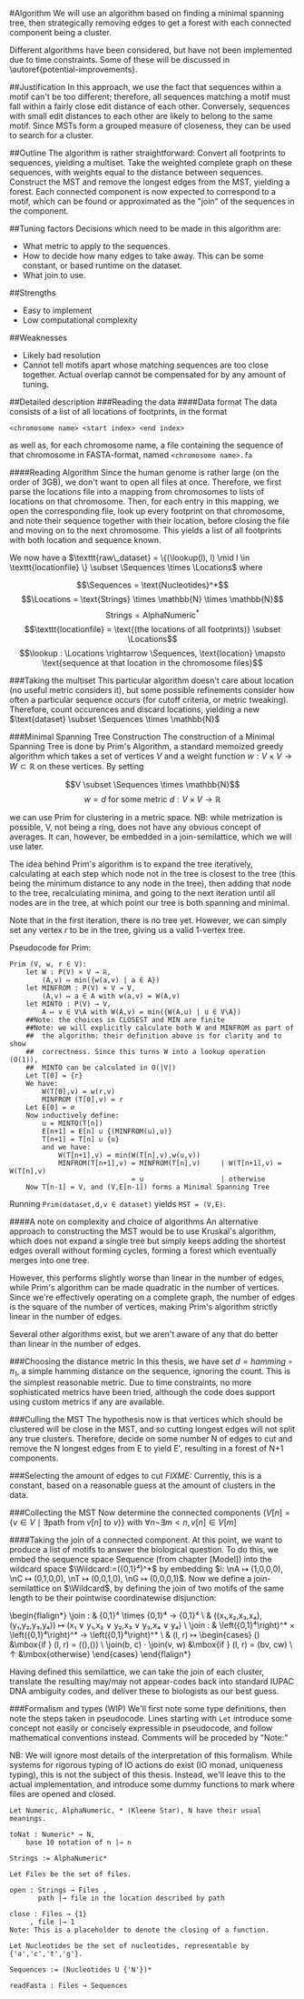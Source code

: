 #Algorithm
We will use an algorithm based on finding a minimal spanning tree,
then strategically removing edges to get a forest with each connected
component being a cluster. 

Different algorithms have been considered, but have not been implemented
due to time constraints. Some of these will be discussed in
\autoref{potential-improvements}.

##Justification
In this approach, we use the fact that sequences within a motif can't be
too different; therefore, all sequences matching a motif must fall
within a fairly close edit distance of each other. Conversely, sequences
with small edit distances to each other are likely to belong to the same
motif. Since MSTs form a grouped measure of closeness, they can be used
to search for a cluster.

##Outline
The algorithm is rather straightforward: Convert all footprints to
sequences, yielding a multiset. Take the weighted complete graph on
these sequences, with weights equal to the distance between sequences.
Construct the MST and remove the longest edges from the MST, yielding
a forest. Each connected component is now expected to correspond to a
motif, which can be found or approximated as the "join" of the sequences
in the component.

##Tuning factors
Decisions which need to be made in this algorithm are:

 * What metric to apply to the sequences.
 * How to decide how many edges to take away. This can be some constant,
   or based runtime on the dataset.
 * What join to use.

##Strengths
 * Easy to implement
 * Low computational complexity

##Weaknesses
 * Likely bad resolution
 * Cannot tell motifs apart whose matching sequences are too close
   together. Actual overlap cannot be compensated for by any amount of
   tuning.

##Detailed description
###Reading the data
####Data format
The data consists of a list of all locations of footprints, in the
format
```
<chromosome name> <start index> <end index>
```
as well as, for each chromosome name, a file containing the sequence of
that chromosome in FASTA-format, named `<chromosome name>.fa`

####Reading Algorithm
Since the human genome is rather large (on the order of 3GB), we don't
want to open all files at once. Therefore, we first parse the locations
file into a mapping from chromosomes to lists of locations on that
chromosome.  Then, for each entry in this mapping, we open the
corresponding file, look up every footprint on that chromosome, and note
their sequence together with their location, before closing the file and
moving on to the next chromosome. This yields a list of all footprints
with both location and sequence known.

We now have a $\texttt{raw\_dataset} = \{(\lookup(l), l) \mid l \in \texttt{locationfile} \} \subset \Sequences \times \Locations$ where

$$\Sequences = \text{Nucleotides}^*$$
$$\Locations = \text{Strings} \times \mathbb{N} \times \mathbb{N}$$
$$\text{Strings} = \text{AlphaNumeric}^*$$
$$\texttt{locationfile} = \text{(the locations of all footprints)} \subset \Locations$$
$$\lookup : \Locations \rightarrow \Sequences, \text{location} \mapsto \text{sequence at that location in the chromosome files}$$


###Taking the multiset
This particular algorithm doesn't care about location (no useful metric
considers it), but some possible refinements consider how often a
particular sequence occurs (for cutoff criteria, or metric tweaking).
Therefore, count occurences and discard locations, yielding a new
$\text{dataset} \subset \Sequences \times \mathbb{N}$

###Minimal Spanning Tree Construction
The construction of a Minimal Spanning Tree is done by Prim's Algorithm,
a standard memoized greedy algorithm which takes a set of vertices $V$
and a weight function $w: V \times V \rightarrow W \subset \mathbb{R}$
on these vertices. By setting

$$V \subset \Sequences \times \mathbb{N}$$
$$w = d\text{ for some metric }d : V \times V \rightarrow ℝ$$

we can use Prim for clustering in a metric space. NB: while metrization
is possible, V, not being a ring, does not have any obvious concept of
averages. It can, however, be embedded in a join-semilattice, which we
will use later.

The idea behind Prim's algorithm is to expand the tree iteratively,
calculating at each step which node not in the tree is closest to the
tree (this being the minimum distance to any node in the tree), then
adding that node to the tree, recalculating minima, and going to the
next iteration until all nodes are in the tree, at which point our tree
is both spanning and minimal.

Note that in the first iteration, there is no tree yet. However, we can
simply set any vertex $r$ to be in the tree, giving us a valid 1-vertex
tree.

Pseudocode for Prim:
```
Prim (V, w, r ∈ V):
    let W : P(V) × V → ℝ,
        (A,v) ↦ min({w(a,v) | a ∈ A})
    let MINFROM : P(V) × V → V,
        (A,v) ↦ a ∈ A with w(a,v) = W(A,v)
    let MINTO : P(V) → V,
        A ↦ v ∈ V\A with W(A,v) = min({W(A,u) | u ∈ V\A})
    ##Note: the choices in CLOSEST and MIN are finite
    ##Note: we will explicitly calculate both W and MINFROM as part of
    ##  the algorithm: their definition above is for clarity and to show
    ##  correctness. Since this turns W into a lookup operation (O(1)),
    ##  MINTO can be calculated in O(|V|)
    Let T[0] = {r}
    We have:
        W(T[0],v) = w(r,v)
        MINFROM (T[0],v) = r
    Let E[0] = ∅
    Now inductively define:
        u = MINTO(T[n])
        E[n+1] = E[n] ∪ {(MINFROM(u),u)}
        T[n+1] = T[n] ∪ {u}
        and we have:
            W(T[n+1],v) = min(W(T[n],v),w(u,v))
            MINFROM(T[n+1],v) = MINFROM(T[n],v)     | W(T[n+1],v) = W(T[n],v)
                              = u                   | otherwise
    Now T[n-1] = V, and (V,E[n-1]) forms a Minimal Spanning Tree
```

Running `Prim(dataset,d,v ∈ dataset)` yields `MST = (V,E)`.

####A note on complexity and choice of algorithms
An alternative approach to constructing the MST would be to use
Kruskal's algorithm, which does not expand a single tree but simply
keeps adding the shortest edges overall without forming cycles, forming
a forest which eventually merges into one tree.

However, this performs slightly worse than linear in the number of
edges, while Prim's algorithm can be made quadratic in the number of
vertices. Since we're effectively operating on a complete graph, the
number of edges is the square of the number of vertices, making Prim's
algorithm strictly linear in the number of edges.

Several other algorithms exist, but we aren't aware of any that do
better than linear in the number of edges.

###Choosing the distance metric
In this thesis, we have set $d = hamming \circ \pi_1$, a simple hamming
distance on the sequence, ignoring the count. This is the simplest
reasonable metric. Due to time constraints, no more sophisticated
metrics have been tried, although the code does support using custom
metrics if any are available.

###Culling the MST
The hypothesis now is that vertices which should be clustered will be
close in the MST, and so cutting longest edges will not split any true
clusters. Therefore, decide on some number N of edges to cut and remove
the N longest edges from E to yield E′, resulting in a forest of N+1
components.

###Selecting the amount of edges to cut
*FIXME:* Currently, this is a constant, based on a reasonable guess at
the amount of clusters in the data.

###Collecting the MST
Now determine the connected components
$\{V[n] = \{v ∈ V \mid ∃ \text{path from } v[n] \text{ to } v\}\}$ with $∀n ¬∃m<n, v[n] ∈ V[m]$

####Taking the join of a connected component.
At this point, we want to produce a list of motifs to answer the
biological question. To do this, we embed the sequence space Sequence
(from chapter [Model]) into the wildcard space
$\Wildcard:=({0,1}⁴)^*$ by embedding $i: \nA ↦ (1,0,0,0), \nC
↦ (0,1,0,0), \nT ↦ (0,0,1,0), \nG ↦ (0,0,0,1)$. Now we
define a join-semilattice on $\Wildcard$, by defining the join of two
motifs of the same length to be their pointwise coordinatewise
disjunction:

\begin{flalign*}
\join : & \{0,1\}⁴ \times \{0,1\}⁴ → \{0,1\}⁴ \\
        & ((x₁,x₂,x₃,x₄),(y₁,y₂,y₃,y₄)) ↦ (x₁ ∨ y₁,x₂ ∨ y₂,x₃ ∨ y₃,x₄ ∨ y₄) \\
\join : & \left(\{0,1\}⁴\right)^* × \left(\{0,1\}⁴\right)^* → \left(\{0,1\}⁴\right)^* \\
        & (l, r) ↦ \begin{cases}
            () &\mbox{if } (l, r) = ((),()) \\
            \join(b, c) ⋅ \join(v, w) &\mbox{if } (l, r) = (bv, cw) \\
            ↑ &\mbox{otherwise}
        \end{cases}
\end{flalign*}

Having defined this semilattice, we can take the join of each cluster,
translate the resulting may/may not appear-codes back into standard
IUPAC DNA ambiguity codes, and deliver these to biologists as our best
guess.


###Formalism and types (WIP)
We'll first note some type definitions, then note the steps taken in
pseudocode. Lines starting with `Let` introduce some concept not easily
or concisely expressible in pseudocode, and follow mathematical
conventions instead. Comments will be proceded by "Note:"

NB: We will ignore most details of the interpretation of this
formalism. While systems for rigorous typing of IO actions do exist (IO
monad, uniqueness typing), this is not the subject of this thesis.
Instead, we'll leave this to the actual implementation, and introduce
some dummy functions to mark where files are opened and closed.
```
Let Numeric, AlphaNumeric, * (Kleene Star), N have their usual meanings.

toNat : Numeric* → N,
    base 10 notation of n |→ n

Strings := AlphaNumeric*

Let Files be the set of files.

open : Strings → Files ,
       path |→ file in the location described by path

close : Files → {1}
     , file |→ 1
Note: This is a placeholder to denote the closing of a function.

Let Nucleotides be the set of nucleotides, representable by
{'a','c','t','g'}.

Sequences := (Nucleotides U {'N'})*

readFasta : Files → Sequences

```
